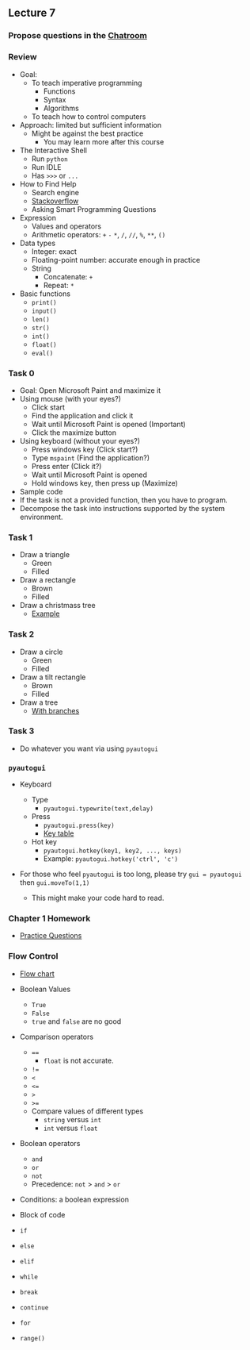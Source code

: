 ## Lecture 7

### Propose questions in the [Chatroom](https://chatroom-mzshieh.c9users.io/)

### Review

+   Goal:
    +   To teach imperative programming
        +   Functions
        +   Syntax
        +   Algorithms
    +   To teach how to control computers
+   Approach: limited but sufficient information
    +   Might be against the best practice
        +   You may learn more after this course
+   The Interactive Shell
    +   Run `python`
    +   Run IDLE
    +   Has `>>>` or `...`
+   How to Find Help
    +   Search engine
    +   [Stackoverflow](http://stackoverflow.com/)
    +   Asking Smart Programming Questions
+   Expression
    +   Values and operators
    +   Arithmetic operators: `+` `-` `*`, `/`, `//`, `%`, `**`, `()`
+   Data types
    +   Integer: exact
    +   Floating-point number: accurate enough in practice
    +   String
        +   Concatenate: `+`
        +   Repeat: `*`
+   Basic functions
    +   `print()`
    +   `input()`
    +   `len()`
    +   `str()`
    +   `int()`
    +   `float()`
    +   `eval()`

### Task 0

+   Goal: Open Microsoft Paint and maximize it
+   Using mouse (with your eyes?)
    +   Click start
    +   Find the application and click it
    +   Wait until Microsoft Paint is opened (Important)
    +   Click the maximize button
+   Using keyboard (without your eyes?)
    +   Press windows key (Click start?)
    +   Type `mspaint` (Find the application?)
    +   Press enter (Click it?)
    +   Wait until Microsoft Paint is opened
    +   Hold windows key, then press up (Maximize)
+   Sample code
+   If the task is not a provided function, then you have to program.
+   Decompose the task into instructions supported by the system environment.


### Task 1

+   Draw a triangle
    +   Green
    +   Filled
+   Draw a rectangle
    +   Brown
    +   Filled
+   Draw a christmass tree
    +   [Example](https://scratch.mit.edu/projects/115904117/)

### Task 2

+   Draw a circle
    +   Green
    +   Filled
+   Draw a tilt rectangle
    +   Brown
    +   Filled
+   Draw a tree
    +   [With branches](https://scratch.mit.edu/projects/115838437)

### Task 3

+   Do whatever you want via using `pyautogui`

### `pyautogui`

+   Keyboard
    +   Type
        +   `pyautogui.typewrite(text,delay)`
    +   Press
        +   `pyautogui.press(key)`
        +   [Key table](https://automatetheboringstuff.com/chapter18/#calibre_link-36)
    +   Hot key
        +   `pyautogui.hotkey(key1, key2, ..., keys)`
        +   Example: `pyautogui.hotkey('ctrl', 'c')`

+   For those who feel `pyautogui` is too long, please try `gui = pyautogui` then `gui.moveTo(1,1)`
    +   This might make your code hard to read.

### Chapter 1 Homework

+   [Practice Questions](https://automatetheboringstuff.com/chapter1/)

### Flow Control

+   [Flow chart](https://automatetheboringstuff.com/chapter2/#calibre_link-1903)
+   Boolean Values
    +   `True`
    +   `False`
    +   `true` and `false` are no good
+   Comparison operators
    +   `==`
        +   `float` is not accurate.
    +   `!=`
    +   `<`
    +   `<=`
    +   `>`
    +   `>=`
    +   Compare values of different types
        +   `string` versus `int`
        +   `int` versus `float`
+   Boolean operators
    +   `and`
    +   `or`
    +   `not`
    +   Precedence: `not` > `and` > `or`

+   Conditions: a boolean expression
+   Block of code
+   `if`
+   `else`
+   `elif`
+   `while`
+   `break`
+   `continue`
+   `for`
+   `range()`
